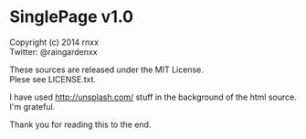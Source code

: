 SinglePage v1.0
==========
Copyright (c) 2014 rnxx  
Twitter: @raingardenxx

These sources are released under the MIT License.  
Plese see LICENSE.txt.

I have used http://unsplash.com/ stuff in the background of the html source.  
I'm grateful.

Thank you for reading this to the end.
